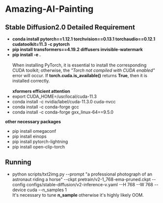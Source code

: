 # Amazing-AI-Painting

## Stable Diffusion2.0 Detailed Requirement
* **conda install pytorch==1.12.1 torchvision==0.13.1 torchaudio==0.12.1 cudatoolkit=11.3 -c pytorch**
* **pip install transformers==4.19.2 diffusers invisible-watermark**
* **pip install -e .**\
\
When installing PyTorch, it is essential to install the corresponding CUDA toolkit; otherwise, the *"Torch not compiled with CUDA enabled"* error will occur. If **torch.cuda.is_available()** returns **True**, then it is installed correctly.\
\
**xformers efficient attention**
* export CUDA_HOME=/usr/local/cuda-11.3
* conda install -c nvidia/label/cuda-11.3.0 cuda-nvcc
* conda install -c conda-forge gcc
* conda install -c conda-forge gxx_linux-64==9.5.0

**other necessary packages**
* pip install omegaconf
* pip install einops
* pip install pytorch-lightning
* pip install open-clip-torch


## Running
* python scripts/txt2img.py --prompt "a professional photograph of an astronaut riding a horse" --ckpt pretrain/v2-1_768-ema-pruned.ckpt --config configs/stable-diffusion/v2-inference-v.yaml --H 768 --W 768 --device cuda --n_samples 1
\
It's necessary to tune **n_sample** otherwise it's highly likely OOM.
